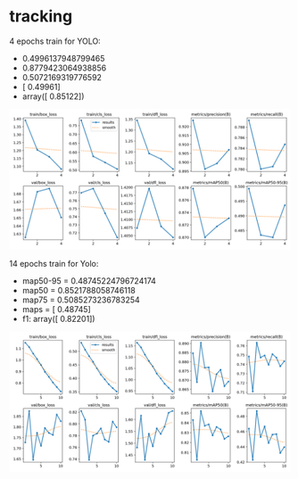 # tracking

4 epochs train for YOLO:
- 0.4996137948799465
- 0.8779423064938856
- 0.5072169319776592
- [    0.49961]
- array([    0.85122])

![](results_train4.png)

14 epochs train for Yolo:
- map50-95 = 0.48745224796724174
- map50 = 0.8521788058746118
- map75 = 0.5085273236783254
- maps = [    0.48745]
- f1: array([    0.82201])

![](results.png)